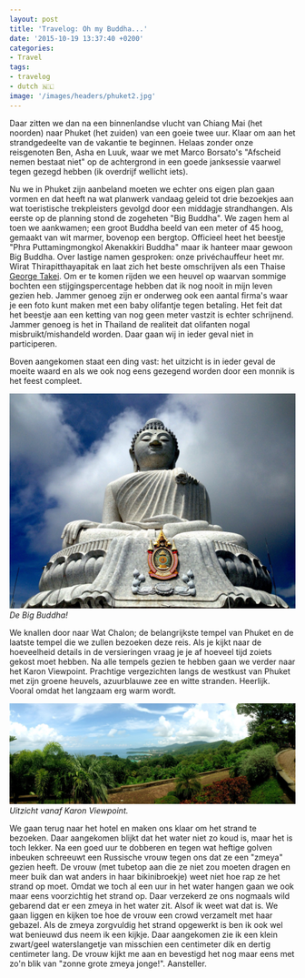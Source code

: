 ```yaml
---
layout: post
title: 'Travelog: Oh my Buddha...'
date: '2015-10-19 13:37:40 +0200'
categories:
- Travel
tags:
- travelog
- dutch 🇳🇱
image: '/images/headers/phuket2.jpg'
---
```


Daar zitten we dan na een binnenlandse vlucht van Chiang Mai (het noorden) naar Phuket (het zuiden) van een goeie twee uur. Klaar om aan het strandgedeelte van de vakantie te beginnen. Helaas zonder onze reisgenoten Ben, Asha en Luuk, waar we met Marco Borsato's "Afscheid nemen bestaat niet" op de achtergrond in een goede janksessie vaarwel tegen gezegd hebben (ik overdrijf wellicht iets).

Nu we in Phuket zijn aanbeland moeten we echter ons eigen plan gaan vormen en dat heeft na wat planwerk vandaag geleid tot drie bezoekjes aan wat toeristische trekpleisters gevolgd door een middagje strandhangen. Als eerste op de planning stond de zogeheten "Big Buddha". We zagen hem al toen we aankwamen; een groot Buddha beeld van een meter of 45 hoog, gemaakt van wit marmer, bovenop een bergtop. Officieel heet het beestje "Phra Puttamingmongkol Akenakkiri Buddha" maar ik hanteer maar gewoon Big Buddha. Over lastige namen gesproken: onze privéchauffeur heet mr. Wirat Thirapitthayapitak en laat zich het beste omschrijven als een Thaise [George Takei](https://encrypted-tbn2.gstatic.com/images?q=tbn:ANd9GcTFTrJvc4kh21xuASZSVbIKH01kqRkx7puCFo84ftHCo8YIzfk-5F3raz8H). Om er te komen rijden we een heuvel op waarvan sommige bochten een stijgingspercentage hebben dat ik nog nooit in mijn leven gezien heb. Jammer genoeg zijn er onderweg ook een aantal firma's waar je een foto kunt maken met een baby olifantje tegen betaling. Het feit dat het beestje aan een ketting van nog geen meter vastzit is echter schrijnend. Jammer genoeg is het in Thailand de realiteit dat olifanten nogal misbruikt/mishandeld worden. Daar gaan wij in ieder geval niet in participeren.

Boven aangekomen staat een ding vast: het uitzicht is in ieder geval de moeite waard en als we ook nog eens gezegend worden door een monnik is het feest compleet.

![De Big Buddha!](/images/posts/IMG_3569.jpg)
*De Big Buddha!*

We knallen door naar Wat Chalon; de belangrijkste tempel van Phuket en de laatste tempel die we zullen bezoeken deze reis. Als je kijkt naar de hoeveelheid details in de versieringen vraag je je af hoeveel tijd zoiets gekost moet hebben. Na alle tempels gezien te hebben gaan we verder naar het Karon Viewpoint. Prachtige vergezichten langs de westkust van Phuket met zijn groene heuvels, azuurblauwe zee en witte stranden. Heerlijk. Vooral omdat het langzaam erg warm wordt.

![Uitzicht vanaf Karon Viewpoint.](/images/posts/image.jpg)
*Uitzicht vanaf Karon Viewpoint.*

We gaan terug naar het hotel en maken ons klaar om het strand te bezoeken. Daar aangekomen blijkt dat het water niet zo koud is, maar het is toch lekker. Na een goed uur te dobberen en tegen wat heftige golven inbeuken schreeuwt een Russische vrouw tegen ons dat ze een "zmeya" gezien heeft. De vrouw (met tubetop aan die ze niet zou moeten dragen en meer buik dan wat anders in haar bikinibroekje) weet niet hoe rap ze het strand op moet. Omdat we toch al een uur in het water hangen gaan we ook maar eens voorzichtig het strand op. Daar verzekerd ze ons nogmaals wild gebarend dat er een zmeya in het water zit. Alsof ik weet wat dat is. We gaan liggen en kijken toe hoe de vrouw een crowd verzamelt met haar gebazel. Als de zmeya zorgvuldig het strand opgewerkt is ben ik ook wel wat benieuwd dus neem ik een kijkje. Daar aangekomen zie ik een klein zwart/geel waterslangetje van misschien een centimeter dik en dertig centimeter lang. De vrouw kijkt me aan en bevestigd het nog maar eens met zo'n blik van "zonne grote zmeya jonge!". Aansteller.